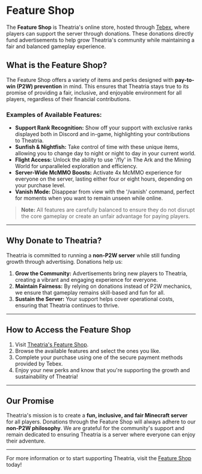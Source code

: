 # Feature Shop

The **Feature Shop** is Theatria's online store, hosted through [Tebex](https://theatrian-market.tebex.io/), where players can support the server through donations. These donations directly fund advertisements to help grow Theatria's community while maintaining a fair and balanced gameplay experience.

## What is the Feature Shop?

The Feature Shop offers a variety of items and perks designed with **pay-to-win (P2W) prevention** in mind. This ensures that Theatria stays true to its promise of providing a fair, inclusive, and enjoyable environment for all players, regardless of their financial contributions.

### Examples of Available Features:

- **Support Rank Recognition:** Show off your support with exclusive ranks displayed both in Discord and in-game, highlighting your contributions to Theatria.
- **Sunfish & Nightfish:** Take control of time with these unique items, allowing you to change day to night or night to day in your current world.
- **Flight Access:** Unlock the ability to use '/fly' in The Ark and the Mining World for unparalleled exploration and efficiency.
- **Server-Wide McMMO Boosts:** Activate 4x McMMO experience for everyone on the server, lasting either four or eight hours, depending on your purchase level.
- **Vanish Mode:** Disappear from view with the '/vanish' command, perfect for moments when you want to remain unseen while online.

> **Note:** All features are carefully balanced to ensure they do not disrupt the core gameplay or create an unfair advantage for paying players.

---

## Why Donate to Theatria?

Theatria is committed to running a **non-P2W server** while still funding growth through advertising. Donations help us:

1. **Grow the Community:** Advertisements bring new players to Theatria, creating a vibrant and engaging experience for everyone.
2. **Maintain Fairness:** By relying on donations instead of P2W mechanics, we ensure that gameplay remains skill-based and fun for all.
3. **Sustain the Server:** Your support helps cover operational costs, ensuring that Theatria continues to thrive.

---

## How to Access the Feature Shop

1. Visit [Theatria's Feature Shop](https://theatrian-market.tebex.io/).
2. Browse the available features and select the ones you like.
3. Complete your purchase using one of the secure payment methods provided by Tebex.
4. Enjoy your new perks and know that you're supporting the growth and sustainability of Theatria!

---

## Our Promise

Theatria's mission is to create a **fun, inclusive, and fair Minecraft server** for all players. Donations through the Feature Shop will always adhere to our **non-P2W philosophy**. We are grateful for the community's support and remain dedicated to ensuring Theatria is a server where everyone can enjoy their adventure.

---

For more information or to start supporting Theatria, visit the [Feature Shop](https://theatrian-market.tebex.io/) today!

